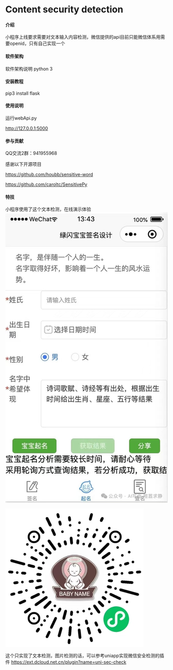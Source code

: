 # Content security detection

#### 介绍
小程序上线要求需要对文本输入内容检测，微信提供的api目前只能微信体系用需要openid，只有自己实现一个

#### 软件架构
软件架构说明
python 3


#### 安装教程

pip3 install flask

#### 使用说明
运行webApi.py

http://127.0.0.1:5000

#### 参与贡献
QQ交流2群：941955968

感谢以下开源项目

https://github.com/houbb/sensitive-word

https://github.com/caroltc/SensitivePy

#### 特技
小程序使用了这个文本检测，在线演示体验
![输入图片说明](%E5%BE%AE%E4%BF%A1%E5%9B%BE%E7%89%87_20241022124303.jpg)

![输入图片说明](%E5%BE%AE%E4%BF%A1%E5%9B%BE%E7%89%87_20241022124309.jpg)

这个只实现了文本检测，图片检测的话，可以参考uniapp实现微信安全检测的插件
https://ext.dcloud.net.cn/plugin?name=uni-sec-check
